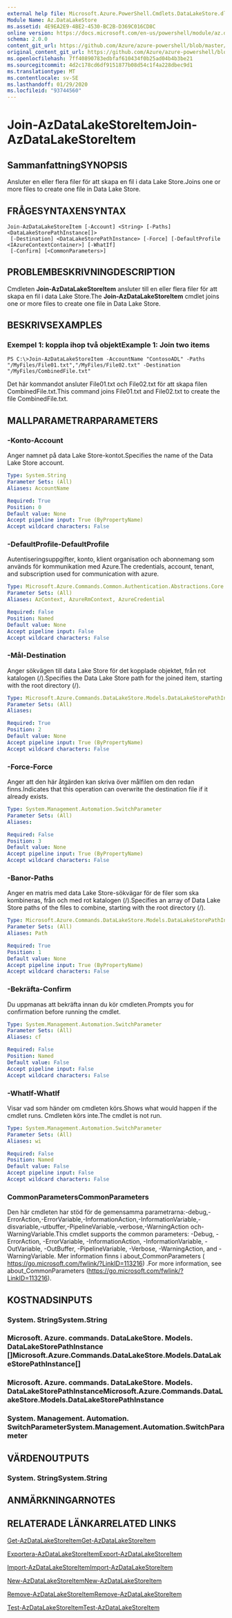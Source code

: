 ```yaml
---
external help file: Microsoft.Azure.PowerShell.Cmdlets.DataLakeStore.dll-Help.xml
Module Name: Az.DataLakeStore
ms.assetid: 4E9EA2E9-4BE2-4530-BC2B-D369C016CD8C
online version: https://docs.microsoft.com/en-us/powershell/module/az.datalakestore/join-azdatalakestoreitem
schema: 2.0.0
content_git_url: https://github.com/Azure/azure-powershell/blob/master/src/DataLakeStore/DataLakeStore/help/Join-AzDataLakeStoreItem.md
original_content_git_url: https://github.com/Azure/azure-powershell/blob/master/src/DataLakeStore/DataLakeStore/help/Join-AzDataLakeStoreItem.md
ms.openlocfilehash: 7ff40890783edbfaf610434f0b25ad04b4b3be21
ms.sourcegitcommit: 4d2c178cd6df9151877b08d54c1f4a228dbec9d1
ms.translationtype: MT
ms.contentlocale: sv-SE
ms.lasthandoff: 01/29/2020
ms.locfileid: "93744560"
---
```

# <span data-ttu-id="08abe-101">Join-AzDataLakeStoreItem</span><span class="sxs-lookup"><span data-stu-id="08abe-101">Join-AzDataLakeStoreItem</span></span>

## <span data-ttu-id="08abe-102">Sammanfattning</span><span class="sxs-lookup"><span data-stu-id="08abe-102">SYNOPSIS</span></span>
<span data-ttu-id="08abe-103">Ansluter en eller flera filer för att skapa en fil i data Lake Store.</span><span class="sxs-lookup"><span data-stu-id="08abe-103">Joins one or more files to create one file in Data Lake Store.</span></span>

## <span data-ttu-id="08abe-104">FRÅGESYNTAXEN</span><span class="sxs-lookup"><span data-stu-id="08abe-104">SYNTAX</span></span>

```
Join-AzDataLakeStoreItem [-Account] <String> [-Paths] <DataLakeStorePathInstance[]>
 [-Destination] <DataLakeStorePathInstance> [-Force] [-DefaultProfile <IAzureContextContainer>] [-WhatIf]
 [-Confirm] [<CommonParameters>]
```

## <span data-ttu-id="08abe-105">PROBLEMBESKRIVNING</span><span class="sxs-lookup"><span data-stu-id="08abe-105">DESCRIPTION</span></span>
<span data-ttu-id="08abe-106">Cmdleten **Join-AzDataLakeStoreItem** ansluter till en eller flera filer för att skapa en fil i data Lake Store.</span><span class="sxs-lookup"><span data-stu-id="08abe-106">The **Join-AzDataLakeStoreItem** cmdlet joins one or more files to create one file in Data Lake Store.</span></span>

## <span data-ttu-id="08abe-107">BESKRIVS</span><span class="sxs-lookup"><span data-stu-id="08abe-107">EXAMPLES</span></span>

### <span data-ttu-id="08abe-108">Exempel 1: koppla ihop två objekt</span><span class="sxs-lookup"><span data-stu-id="08abe-108">Example 1: Join two items</span></span>
```
PS C:\>Join-AzDataLakeStoreItem -AccountName "ContosoADL" -Paths "/MyFiles/File01.txt","/MyFiles/File02.txt" -Destination "/MyFiles/CombinedFile.txt"
```

<span data-ttu-id="08abe-109">Det här kommandot ansluter File01.txt och File02.txt för att skapa filen CombinedFile.txt.</span><span class="sxs-lookup"><span data-stu-id="08abe-109">This command joins File01.txt and File02.txt to create the file CombinedFile.txt.</span></span>

## <span data-ttu-id="08abe-110">MALLPARAMETRAR</span><span class="sxs-lookup"><span data-stu-id="08abe-110">PARAMETERS</span></span>

### <span data-ttu-id="08abe-111">-Konto</span><span class="sxs-lookup"><span data-stu-id="08abe-111">-Account</span></span>
<span data-ttu-id="08abe-112">Anger namnet på data Lake Store-kontot.</span><span class="sxs-lookup"><span data-stu-id="08abe-112">Specifies the name of the Data Lake Store account.</span></span>

```yaml
Type: System.String
Parameter Sets: (All)
Aliases: AccountName

Required: True
Position: 0
Default value: None
Accept pipeline input: True (ByPropertyName)
Accept wildcard characters: False
```

### <span data-ttu-id="08abe-113">-DefaultProfile</span><span class="sxs-lookup"><span data-stu-id="08abe-113">-DefaultProfile</span></span>
<span data-ttu-id="08abe-114">Autentiseringsuppgifter, konto, klient organisation och abonnemang som används för kommunikation med Azure.</span><span class="sxs-lookup"><span data-stu-id="08abe-114">The credentials, account, tenant, and subscription used for communication with azure.</span></span>

```yaml
Type: Microsoft.Azure.Commands.Common.Authentication.Abstractions.Core.IAzureContextContainer
Parameter Sets: (All)
Aliases: AzContext, AzureRmContext, AzureCredential

Required: False
Position: Named
Default value: None
Accept pipeline input: False
Accept wildcard characters: False
```

### <span data-ttu-id="08abe-115">-Mål</span><span class="sxs-lookup"><span data-stu-id="08abe-115">-Destination</span></span>
<span data-ttu-id="08abe-116">Anger sökvägen till data Lake Store för det kopplade objektet, från rot katalogen (/).</span><span class="sxs-lookup"><span data-stu-id="08abe-116">Specifies the Data Lake Store path for the joined item, starting with the root directory (/).</span></span>

```yaml
Type: Microsoft.Azure.Commands.DataLakeStore.Models.DataLakeStorePathInstance
Parameter Sets: (All)
Aliases:

Required: True
Position: 2
Default value: None
Accept pipeline input: True (ByPropertyName)
Accept wildcard characters: False
```

### <span data-ttu-id="08abe-117">-Force</span><span class="sxs-lookup"><span data-stu-id="08abe-117">-Force</span></span>
<span data-ttu-id="08abe-118">Anger att den här åtgärden kan skriva över målfilen om den redan finns.</span><span class="sxs-lookup"><span data-stu-id="08abe-118">Indicates that this operation can overwrite the destination file if it already exists.</span></span>

```yaml
Type: System.Management.Automation.SwitchParameter
Parameter Sets: (All)
Aliases:

Required: False
Position: 3
Default value: None
Accept pipeline input: True (ByPropertyName)
Accept wildcard characters: False
```

### <span data-ttu-id="08abe-119">-Banor</span><span class="sxs-lookup"><span data-stu-id="08abe-119">-Paths</span></span>
<span data-ttu-id="08abe-120">Anger en matris med data Lake Store-sökvägar för de filer som ska kombineras, från och med rot katalogen (/).</span><span class="sxs-lookup"><span data-stu-id="08abe-120">Specifies an array of Data Lake Store paths of the files to combine, starting with the root directory (/).</span></span>

```yaml
Type: Microsoft.Azure.Commands.DataLakeStore.Models.DataLakeStorePathInstance[]
Parameter Sets: (All)
Aliases: Path

Required: True
Position: 1
Default value: None
Accept pipeline input: True (ByPropertyName)
Accept wildcard characters: False
```

### <span data-ttu-id="08abe-121">-Bekräfta</span><span class="sxs-lookup"><span data-stu-id="08abe-121">-Confirm</span></span>
<span data-ttu-id="08abe-122">Du uppmanas att bekräfta innan du kör cmdleten.</span><span class="sxs-lookup"><span data-stu-id="08abe-122">Prompts you for confirmation before running the cmdlet.</span></span>

```yaml
Type: System.Management.Automation.SwitchParameter
Parameter Sets: (All)
Aliases: cf

Required: False
Position: Named
Default value: False
Accept pipeline input: False
Accept wildcard characters: False
```

### <span data-ttu-id="08abe-123">-WhatIf</span><span class="sxs-lookup"><span data-stu-id="08abe-123">-WhatIf</span></span>
<span data-ttu-id="08abe-124">Visar vad som händer om cmdleten körs.</span><span class="sxs-lookup"><span data-stu-id="08abe-124">Shows what would happen if the cmdlet runs.</span></span>
<span data-ttu-id="08abe-125">Cmdleten körs inte.</span><span class="sxs-lookup"><span data-stu-id="08abe-125">The cmdlet is not run.</span></span>

```yaml
Type: System.Management.Automation.SwitchParameter
Parameter Sets: (All)
Aliases: wi

Required: False
Position: Named
Default value: False
Accept pipeline input: False
Accept wildcard characters: False
```

### <span data-ttu-id="08abe-126">CommonParameters</span><span class="sxs-lookup"><span data-stu-id="08abe-126">CommonParameters</span></span>
<span data-ttu-id="08abe-127">Den här cmdleten har stöd för de gemensamma parametrarna:-debug,-ErrorAction,-ErrorVariable,-InformationAction,-InformationVariable,-disvariable,-utbuffer,-PipelineVariable,-verbose,-WarningAction och-WarningVariable.</span><span class="sxs-lookup"><span data-stu-id="08abe-127">This cmdlet supports the common parameters: -Debug, -ErrorAction, -ErrorVariable, -InformationAction, -InformationVariable, -OutVariable, -OutBuffer, -PipelineVariable, -Verbose, -WarningAction, and -WarningVariable.</span></span> <span data-ttu-id="08abe-128">Mer information finns i about_CommonParameters ( https://go.microsoft.com/fwlink/?LinkID=113216) .</span><span class="sxs-lookup"><span data-stu-id="08abe-128">For more information, see about_CommonParameters (https://go.microsoft.com/fwlink/?LinkID=113216).</span></span>

## <span data-ttu-id="08abe-129">KOSTNADS</span><span class="sxs-lookup"><span data-stu-id="08abe-129">INPUTS</span></span>

### <span data-ttu-id="08abe-130">System. String</span><span class="sxs-lookup"><span data-stu-id="08abe-130">System.String</span></span>

### <span data-ttu-id="08abe-131">Microsoft. Azure. commands. DataLakeStore. Models. DataLakeStorePathInstance []</span><span class="sxs-lookup"><span data-stu-id="08abe-131">Microsoft.Azure.Commands.DataLakeStore.Models.DataLakeStorePathInstance[]</span></span>

### <span data-ttu-id="08abe-132">Microsoft. Azure. commands. DataLakeStore. Models. DataLakeStorePathInstance</span><span class="sxs-lookup"><span data-stu-id="08abe-132">Microsoft.Azure.Commands.DataLakeStore.Models.DataLakeStorePathInstance</span></span>

### <span data-ttu-id="08abe-133">System. Management. Automation. SwitchParameter</span><span class="sxs-lookup"><span data-stu-id="08abe-133">System.Management.Automation.SwitchParameter</span></span>

## <span data-ttu-id="08abe-134">VÄRDEN</span><span class="sxs-lookup"><span data-stu-id="08abe-134">OUTPUTS</span></span>

### <span data-ttu-id="08abe-135">System. String</span><span class="sxs-lookup"><span data-stu-id="08abe-135">System.String</span></span>

## <span data-ttu-id="08abe-136">ANMÄRKNINGAR</span><span class="sxs-lookup"><span data-stu-id="08abe-136">NOTES</span></span>

## <span data-ttu-id="08abe-137">RELATERADE LÄNKAR</span><span class="sxs-lookup"><span data-stu-id="08abe-137">RELATED LINKS</span></span>

[<span data-ttu-id="08abe-138">Get-AzDataLakeStoreItem</span><span class="sxs-lookup"><span data-stu-id="08abe-138">Get-AzDataLakeStoreItem</span></span>](./Get-AzDataLakeStoreItem.md)

[<span data-ttu-id="08abe-139">Exportera-AzDataLakeStoreItem</span><span class="sxs-lookup"><span data-stu-id="08abe-139">Export-AzDataLakeStoreItem</span></span>](./Export-AzDataLakeStoreItem.md)

[<span data-ttu-id="08abe-140">Import-AzDataLakeStoreItem</span><span class="sxs-lookup"><span data-stu-id="08abe-140">Import-AzDataLakeStoreItem</span></span>](./Import-AzDataLakeStoreItem.md)

[<span data-ttu-id="08abe-141">New-AzDataLakeStoreItem</span><span class="sxs-lookup"><span data-stu-id="08abe-141">New-AzDataLakeStoreItem</span></span>](./New-AzDataLakeStoreItem.md)

[<span data-ttu-id="08abe-142">Remove-AzDataLakeStoreItem</span><span class="sxs-lookup"><span data-stu-id="08abe-142">Remove-AzDataLakeStoreItem</span></span>](./Remove-AzDataLakeStoreItem.md)

[<span data-ttu-id="08abe-143">Test-AzDataLakeStoreItem</span><span class="sxs-lookup"><span data-stu-id="08abe-143">Test-AzDataLakeStoreItem</span></span>](./Test-AzDataLakeStoreItem.md)


